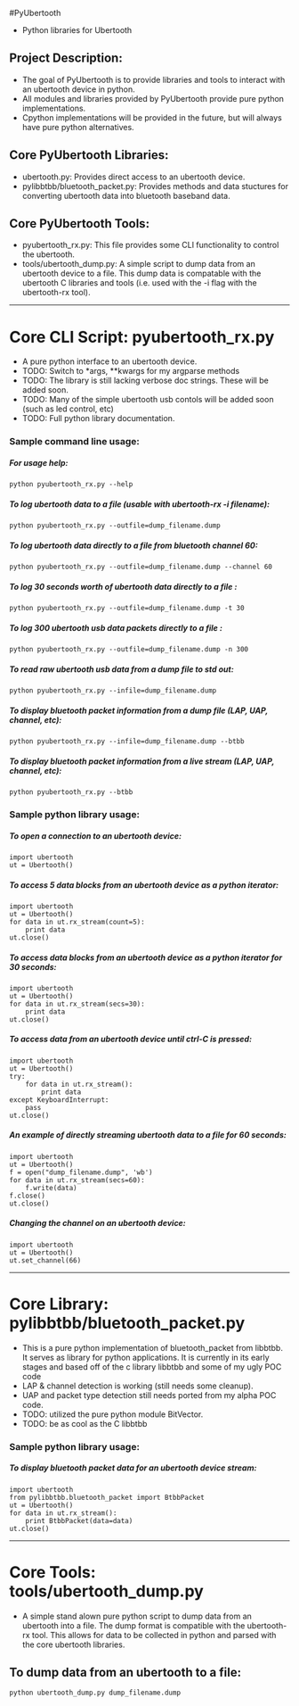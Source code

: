 #PyUbertooth
* Python libraries for Ubertooth

## Project Description:
* The goal of PyUbertooth is to provide libraries and tools to interact with an ubertooth device in python.
* All modules and libraries provided by PyUbertooth provide pure python implementations.
* Cpython implementations will be provided in the future, but will always have pure python alternatives.

## Core PyUbertooth Libraries:
* ubertooth.py: Provides direct access to an ubertooth device.
* pylibbtbb/bluetooth_packet.py: Provides methods and data stuctures for converting ubertooth data into bluetooth baseband data.

## Core PyUbertooth Tools:
* pyubertooth_rx.py: This file provides some CLI functionality to control the ubertooth.
* tools/ubertooth_dump.py: A simple script to dump data from an ubertooth device to a file.  This dump data is compatable with the ubertooth C libraries and tools (i.e. used with the -i flag with the ubertooth-rx tool).

-------------------------------

# Core CLI Script: pyubertooth_rx.py
* A pure python interface to an ubertooth device.
* TODO: Switch to \*args, \*\*kwargs for my argparse methods
* TODO: The library is still lacking verbose doc strings.  These will be added soon.
* TODO: Many of the simple ubertooth usb contols will be added soon (such as led control, etc)
* TODO: Full python library documentation.

### Sample command line usage:
##### For usage help:
    python pyubertooth_rx.py --help

##### To log ubertooth data to a file (usable with ubertooth-rx -i filename):
    python pyubertooth_rx.py --outfile=dump_filename.dump

##### To log ubertooth data directly to a file from bluetooth channel 60:
    python pyubertooth_rx.py --outfile=dump_filename.dump --channel 60

##### To log 30 seconds worth of ubertooth data directly to a file :
    python pyubertooth_rx.py --outfile=dump_filename.dump -t 30

##### To log 300 ubertooth usb data packets directly to a file :
    python pyubertooth_rx.py --outfile=dump_filename.dump -n 300

##### To read raw ubertooth usb data from a dump file to std out:
    python pyubertooth_rx.py --infile=dump_filename.dump

##### To display bluetooth packet information from a dump file (LAP, UAP, channel, etc):
    python pyubertooth_rx.py --infile=dump_filename.dump --btbb

##### To display bluetooth packet information from a live stream (LAP, UAP, channel, etc):
    python pyubertooth_rx.py --btbb

### Sample python library usage:
##### To open a connection to an ubertooth device:
    import ubertooth
    ut = Ubertooth()

##### To access 5 data blocks from an ubertooth device as a python iterator:
    import ubertooth
    ut = Ubertooth()
    for data in ut.rx_stream(count=5):
        print data
    ut.close()

##### To access data blocks from an ubertooth device as a python iterator for 30 seconds:
    import ubertooth
    ut = Ubertooth()
    for data in ut.rx_stream(secs=30):
        print data
    ut.close()

##### To access data from an ubertooth device until ctrl-C is pressed:
    import ubertooth
    ut = Ubertooth()
    try:
        for data in ut.rx_stream():
            print data
    except KeyboardInterrupt:
        pass
    ut.close()

##### An example of directly streaming ubertooth data to a file for 60 seconds:
    import ubertooth
    ut = Ubertooth()
    f = open("dump_filename.dump", 'wb')
    for data in ut.rx_stream(secs=60):
        f.write(data)
    f.close()
    ut.close()

##### Changing the channel on an ubertooth device:
    import ubertooth
    ut = Ubertooth()
    ut.set_channel(66)

--------------------------

# Core Library: pylibbtbb/bluetooth_packet.py
* This is a pure python implementation of bluetooth_packet from libbtbb.  It serves as library for python applications.  It is currently in its early stages and based off of the c library libbtbb and some of my ugly POC code 
* LAP & channel detection is working (still needs some cleanup).
* UAP and packet type detection still needs ported from my alpha POC code.
* TODO: utilized the pure python module BitVector.
* TODO: be as cool as the C libbtbb

### Sample python library usage:
##### To display bluetooth packet data for an ubertooth device stream:    
    import ubertooth
    from pylibbtbb.bluetooth_packet import BtbbPacket
    ut = Ubertooth()
    for data in ut.rx_stream():
        print BtbbPacket(data=data)
    ut.close()

----------------------------

# Core Tools: tools/ubertooth_dump.py
* A simple stand alown pure python script to dump data from an ubertooth into a file.  The dump format is compatible with the ubertooth-rx tool.  This allows for data to be collected in python and parsed with the core ubertooth libraries.

## To dump data from an ubertooth to a file:
    python ubertooth_dump.py dump_filename.dump
